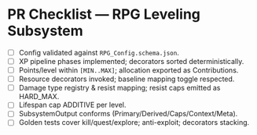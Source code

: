 # PR Checklist — RPG Leveling Subsystem

- [ ] Config validated against `RPG_Config.schema.json`.
- [ ] XP pipeline phases implemented; decorators sorted deterministically.
- [ ] Points/level within `[MIN..MAX]`; allocation exported as Contributions.
- [ ] Resource decorators invoked; baseline mapping toggle respected.
- [ ] Damage type registry & resist mapping; resist caps emitted as HARD_MAX.
- [ ] Lifespan cap ADDITIVE per level.
- [ ] SubsystemOutput conforms (Primary/Derived/Caps/Context/Meta).
- [ ] Golden tests cover kill/quest/explore; anti-exploit; decorators stacking.
